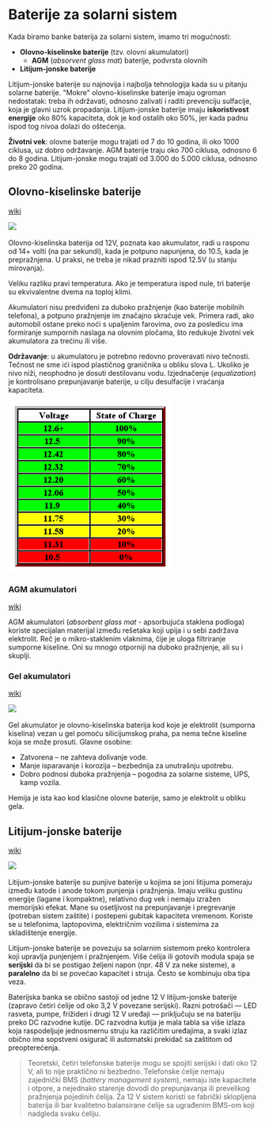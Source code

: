 # Baterije za solarni sistem

Kada biramo banke baterija za solarni sistem, imamo tri mogućnosti: 
- **Olovno-kiselinske baterije** (tzv. olovni akumulatori)
  - **AGM** (*absorvent glass mat*) baterije, podvrsta olovnih
- **Litijum-jonske baterije**

Litijum-jonske baterije su najnovija i najbolja tehnologija kada su u pitanju solarne baterije. "Mokre" olovno-kiselinske baterije imaju ogroman nedostatak: treba ih održavati, odnosno zalivati i raditi prevenciju sulfacije, koja je glavni uzrok propadanja. Litijum-jonske baterije imaju **iskoristivost energije** oko 80% kapaciteta, dok je kod ostalih oko 50%, jer kada padnu ispod tog nivoa dolazi do oštećenja.

**Životni vek**: olovne baterije mogu trajati od 7 do 10 godina, ili oko 1000 ciklusa, uz dobro održavanje. AGM baterije traju oko 700 ciklusa, odnosno 6 do 8 godina. Litijum-jonske mogu trajati od 3.000 do 5.000 ciklusa, odnosno preko 20 godina.

## Olovno-kiselinske baterije

[wiki](https://en.wikipedia.org/wiki/Lead%E2%80%93acid_battery)

![](https://upload.wikimedia.org/wikipedia/commons/thumb/a/a1/Akumulator.jpg/330px-Akumulator.jpg)

Olovno-kiselinska baterija od 12V, poznata kao akumulator, radi u rasponu od 14+ volti (na par sekundi), kada je potpuno napunjena, do 10.5, kada je prepražnjena. U praksi, ne treba je nikad prazniti ispod 12.5V (u stanju mirovanja). 

Veliku razliku pravi temperatura. Ako je temperatura ispod nule, tri baterije su ekvivalentne dvema na toploj klimi.

Akumulatori nisu predviđeni za duboko pražnjenje (kao baterije mobilnih telefona), a potpuno pražnjenje im značajno skraćuje vek. Primera radi, ako automobil ostane preko noći s upaljenim farovima, ovo za posledicu ima formiranje sumpornih naslaga na olovnim pločama, što redukuje životni vek akumulatora za trećinu ili više.

**Održavanje**: u akumulatoru je potrebno redovno proveravati nivo tečnosti. Tečnost ne sme ići ispod plastičnog graničnika u obliku slova L. Ukoliko je nivo niži, neophodno je dosuti destilovanu vodu. Izjednačenje (*equalization*) je kontrolisano prepunjavanje baterije, u cilju desulfacije i vraćanja kapaciteta.

![](slike/stanje-napunjenosti-baterije.gif)

### AGM akumulatori

[wiki](https://en.wikipedia.org/wiki/Absorbent_glass_mat)

AGM akumulatori (*absorbent glass mat* - apsorbujuća staklena podloga) koriste specijalan materijal između rešetaka koji upija i u sebi zadržava elektrolit. Reč je o mikro-staklenim vlaknima, čije je uloga filtriranje sumporne kiseline. Oni su mnogo otporniji na duboko pražnjenje, ali su i skuplji.

### Gel akumulatori

[wiki](https://en.wikipedia.org/wiki/Gel_battery)

![](https://upload.wikimedia.org/wikipedia/commons/thumb/6/6d/Broken_lead_gel_battery.jpg/330px-Broken_lead_gel_battery.jpg)

Gel akumulator je olovno-kiselinska baterija kod koje je elektrolit (sumporna kiselina) vezan u gel pomoću silicijumskog praha, pa nema tečne kiseline koja se može prosuti. Glavne osobine:

- Zatvorena – ne zahteva dolivanje vode.
- Manje isparavanje i korozija – bezbednija za unutrašnju upotrebu.
- Dobro podnosi duboka pražnjenja – pogodna za solarne sisteme, UPS, kamp vozila.

Hemija je ista kao kod klasične olovne baterije, samo je elektrolit u obliku gela.

## Litijum-jonske baterije

[wiki](https://sh.wikipedia.org/wiki/Litijum-jonska_baterija)

![](https://upload.wikimedia.org/wikipedia/commons/thumb/b/b2/Nokia_Battery.jpg/330px-Nokia_Battery.jpg)

Litijum-jonske baterije su punjive baterije u kojima se joni litijuma pomeraju između katode i anode tokom punjenja i pražnjenja. Imaju veliku gustinu energije (lagane i kompaktne), relativno dug vek i nemaju izražen memorijski efekat. Mane su osetljivost na prepunjavanje i pregrevanje (potreban sistem zaštite) i postepeni gubitak kapaciteta vremenom. Koriste se u telefonima, laptopovima, električnim vozilima i sistemima za skladištenje energije.

Litijum-jonske baterije se povezuju sa solarnim sistemom preko kontrolera koji upravlja punjenjem i pražnjenjem. Više ćelija ili gotovih modula spaja se **serijski** da bi se postigao željeni napon (npr. 48 V za neke sisteme), a **paralelno** da bi se povećao kapacitet i struja. Često se kombinuju oba tipa veza. 

Baterijska banka se obično sastoji od jedne 12 V litijum-jonske baterije (zapravo četiri ćelije od oko 3,2 V povezane serijski). Razni potrošači — LED rasveta, pumpe, frižideri i drugi 12 V uređaji — priključuju se na bateriju preko DC razvodne kutije. DC razvodna kutija je mala tabla sa više izlaza koja raspodeljuje jednosmernu struju ka različitim uređajima, a svaki izlaz obično ima sopstveni osigurač ili automatski prekidač sa zaštitom od preopterećenja.

> Teoretski, četiri telefonske baterije mogu se spojiti serijski i dati oko 12 V, ali to nije praktično ni bezbedno. Telefonske ćelije nemaju zajednički BMS (*battery management system*), nemaju iste kapacitete i otpore, a nejednako starenje dovodi do prepunjavanja ili prevelikog pražnjenja pojedinih ćelija. Za 12 V sistem koristi se fabrički sklopljena baterija ili bar kvalitetno balansirane ćelije sa ugrađenim BMS-om koji nadgleda svaku ćeliju.